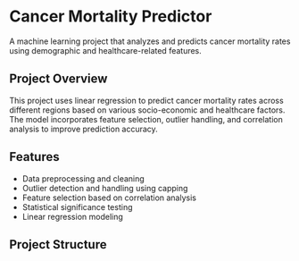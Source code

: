 # Cancer Mortality Predictor

A machine learning project that analyzes and predicts cancer mortality rates using demographic and healthcare-related features.

## Project Overview

This project uses linear regression to predict cancer mortality rates across different regions based on various socio-economic and healthcare factors. The model incorporates feature selection, outlier handling, and correlation analysis to improve prediction accuracy.

## Features

- Data preprocessing and cleaning
- Outlier detection and handling using capping
- Feature selection based on correlation analysis
- Statistical significance testing
- Linear regression modeling

## Project Structure